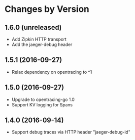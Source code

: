 Changes by Version
==================

1.6.0 (unreleased)
-------------------

- Add Zipkin HTTP transport
- Add the jaeger-debug header

1.5.1 (2016-09-27)
-------------------

- Relax dependency on opentracing to ^1


1.5.0 (2016-09-27)
-------------------

- Upgrade to opentracing-go 1.0
- Support KV logging for Spans


1.4.0 (2016-09-14)
-------------------

- Support debug traces via HTTP header "jaeger-debug-id"


